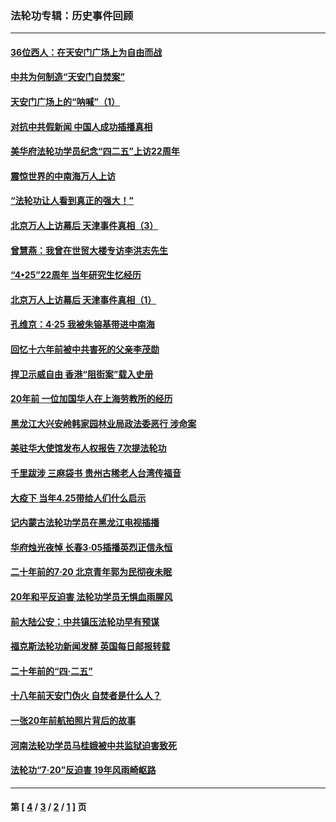 ### 法轮功专辑：历史事件回顾
---
#### [36位西人：在天安门广场上为自由而战](../../pages/nf5793/n13390029.md?04160430) 
#### [中共为何制造“天安门自焚案”](../../pages/nf5793/n13183270.md?04160430) 
#### [天安门广场上的“呐喊”（1）](../../pages/nf5793/n13105277.md?04160430) 
#### [对抗中共假新闻 中国人成功插播真相](../../pages/nf5793/n12910618.md?04160430) 
#### [美华府法轮功学员纪念“四二五”上访22周年](../../pages/nf5793/n12904445.md?04160430) 
#### [震惊世界的中南海万人上访](../../pages/nf5793/n12903976.md?04160430) 
#### [“法轮功让人看到真正的强大！”](../../pages/nf5793/n12903195.md?04160430) 
#### [北京万人上访幕后 天津事件真相（3）](../../pages/nf5793/n12902807.md?04160430) 
#### [曾慧燕：我曾在世贸大楼专访李洪志先生](../../pages/nf5793/n12898729.md?04160430) 
#### [“4•25”22周年 当年研究生忆经历](../../pages/nf5793/n12894152.md?04160430) 
#### [北京万人上访幕后 天津事件真相（1）](../../pages/nf5793/n12885174.md?04160430) 
#### [孔维京：4·25 我被朱镕基带进中南海](../../pages/nf5793/n12864987.md?04160430) 
#### [回忆十六年前被中共害死的父亲李茂勋](../../pages/nf5793/n12880270.md?04160430) 
#### [捍卫示威自由 香港“阻街案”载入史册](../../pages/nf5793/n12811245.md?04160430) 
#### [20年前 一位加国华人在上海劳教所的经历](../../pages/nf5793/n12707932.md?04160430) 
#### [黑龙江大兴安岭韩家园林业局政法委恶行 涉命案](../../pages/nf5793/n12622815.md?04160430) 
#### [美驻华大使馆发布人权报告 7次提法轮功](../../pages/nf5793/n12520541.md?04160430) 
#### [千里跋涉 三麻袋书 贵州古稀老人台湾传福音](../../pages/nf5793/n12198750.md?04160430) 
#### [大疫下 当年4.25带给人们什么启示](../../pages/nf5793/n12058565.md?04160430) 
#### [记内蒙古法轮功学员在黑龙江电视插播](../../pages/nf5793/n11699194.md?04160430) 
#### [华府烛光夜悼 长春3·05插播英烈正信永恒](../../pages/nf5793/n11397432.md?04160430) 
#### [二十年前的7·20 北京青年郭为民彻夜未眠](../../pages/nf5793/n11354195.md?04160430) 
#### [20年和平反迫害 法轮功学员无惧血雨腥风](../../pages/nf5793/n11348279.md?04160430) 
#### [前大陆公安：中共镇压法轮功早有预谋](../../pages/nf5793/n11352168.md?04160430) 
#### [福克斯法轮功新闻发酵  英国每日邮报转载](../../pages/nf5793/n11285952.md?04160430) 
#### [二十年前的“四·二五”](../../pages/nf5793/n11207639.md?04160430) 
#### [十八年前天安门伪火 自焚者是什么人？](../../pages/nf5793/n10996556.md?04160430) 
#### [一张20年前航拍照片背后的故事](../../pages/nf5793/n10693797.md?04160430) 
#### [河南法轮功学员马桂娥被中共监狱迫害致死](../../pages/nf5793/n10684974.md?04160430) 
#### [法轮功“7‧20”反迫害 19年风雨崎岖路](../../pages/nf5793/n10570834.md?04160430) 

---
#### 第 [ [4](./4.md?04160430) / [3](./3.md?04160430) / [2](./2.md?04160430) / [1](./1.md?04160430) ] 页
